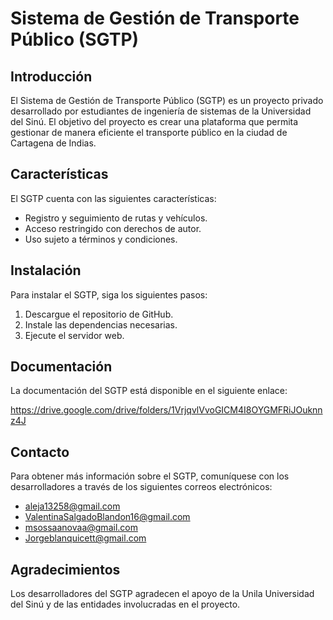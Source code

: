 # Sistema de Gestión de Transporte Público (SGTP)

## Introducción

El Sistema de Gestión de Transporte Público (SGTP) es un proyecto privado desarrollado por estudiantes de ingeniería de sistemas de la Universidad del Sinú. El objetivo del proyecto es crear una plataforma que permita gestionar de manera eficiente el transporte público en la ciudad de Cartagena de Indias.

## Características

El SGTP cuenta con las siguientes características:

* Registro y seguimiento de rutas y vehículos.
* Acceso restringido con derechos de autor.
* Uso sujeto a términos y condiciones.

## Instalación

Para instalar el SGTP, siga los siguientes pasos:

1. Descargue el repositorio de GitHub.
2. Instale las dependencias necesarias.
3. Ejecute el servidor web.

## Documentación

La documentación del SGTP está disponible en el siguiente enlace:

https://drive.google.com/drive/folders/1VrjqvlVvoGICM4I8OYGMFRiJOuknnz4J

## Contacto

Para obtener más información sobre el SGTP, comuníquese con los desarrolladores a través de los siguientes correos electrónicos:

* aleja13258@gmail.com
* ValentinaSalgadoBlandon16@gmail.com
* msossaanovaa@gmail.com
* Jorgeblanquicett@gmail.com

## Agradecimientos

Los desarrolladores del SGTP agradecen el apoyo de la Unila Universidad del Sinú y de las entidades involucradas en el proyecto.
